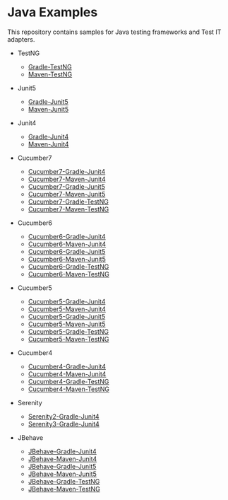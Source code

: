 # Java Examples
This repository contains samples for Java testing frameworks and Test IT adapters.

* TestNG
   - [Gradle-TestNG](https://github.com/testit-tms/java-examples/tree/main/gradle-testng)
   - [Maven-TestNG](https://github.com/testit-tms/java-examples/tree/main/maven-testng)

* Junit5
   - [Gradle-Junit5](https://github.com/testit-tms/java-examples/tree/main/gradle-junit5)
   - [Maven-Junit5](https://github.com/testit-tms/java-examples/tree/main/maven-junit5)

* Junit4
   - [Gradle-Junit4](https://github.com/testit-tms/java-examples/tree/main/gradle-junit4)
   - [Maven-Junit4](https://github.com/testit-tms/java-examples/tree/main/maven-junit4)   

* Cucumber7
   - [Cucumber7-Gradle-Junit4](https://github.com/testit-tms/java-examples/tree/main/cucumber7-gradle-junit4)
   - [Cucumber7-Maven-Junit4](https://github.com/testit-tms/java-examples/tree/main/cucumber7-maven-junit4) 
  - [Cucumber7-Gradle-Junit5](https://github.com/testit-tms/java-examples/tree/main/cucumber7-gradle-junit5)
   - [Cucumber7-Maven-Junit5](https://github.com/testit-tms/java-examples/tree/main/cucumber7-maven-junit5) 
  - [Cucumber7-Gradle-TestNG](https://github.com/testit-tms/java-examples/tree/main/cucumber7-gradle-testng)
   - [Cucumber7-Maven-TestNG](https://github.com/testit-tms/java-examples/tree/main/cucumber7-maven-testng) 

* Cucumber6
   - [Cucumber6-Gradle-Junit4](https://github.com/testit-tms/java-examples/tree/main/cucumber6-gradle-junit4)
   - [Cucumber6-Maven-Junit4](https://github.com/testit-tms/java-examples/tree/main/cucumber7-maven-junit4) 
  - [Cucumber6-Gradle-Junit5](https://github.com/testit-tms/java-examples/tree/main/cucumber6-gradle-junit5)
   - [Cucumber6-Maven-Junit5](https://github.com/testit-tms/java-examples/tree/main/cucumber6-maven-junit5) 
  - [Cucumber6-Gradle-TestNG](https://github.com/testit-tms/java-examples/tree/main/cucumber6-gradle-testng)
   - [Cucumber6-Maven-TestNG](https://github.com/testit-tms/java-examples/tree/main/cucumber6-maven-testng) 

* Cucumber5
   - [Cucumber5-Gradle-Junit4](https://github.com/testit-tms/java-examples/tree/main/cucumber5-gradle-junit4)
   - [Cucumber5-Maven-Junit4](https://github.com/testit-tms/java-examples/tree/main/cucumber5-maven-junit4) 
  - [Cucumber5-Gradle-Junit5](https://github.com/testit-tms/java-examples/tree/main/cucumber5-gradle-junit5)
   - [Cucumber5-Maven-Junit5](https://github.com/testit-tms/java-examples/tree/main/cucumber5-maven-junit5) 
  - [Cucumber5-Gradle-TestNG](https://github.com/testit-tms/java-examples/tree/main/cucumber5-gradle-testng)
   - [Cucumber5-Maven-TestNG](https://github.com/testit-tms/java-examples/tree/main/cucumber5-maven-testng) 

* Cucumber4
   - [Cucumber4-Gradle-Junit4](https://github.com/testit-tms/java-examples/tree/main/cucumber4-gradle-junit4)
   - [Cucumber4-Maven-Junit4](https://github.com/testit-tms/java-examples/tree/main/cucumber4-maven-junit4) 
  - [Cucumber4-Gradle-TestNG](https://github.com/testit-tms/java-examples/tree/main/cucumber-gradle-testng)
   - [Cucumber4-Maven-TestNG](https://github.com/testit-tms/java-examples/tree/main/cucumber4-maven-testng)  

* Serenity
   - [Serenity2-Gradle-Junit4](https://github.com/testit-tms/java-examples/tree/main/serenity2-gradle-junit4)
   - [Serenity3-Gradle-Junit4](https://github.com/testit-tms/java-examples/tree/main/serenity3-gradle-junit4)  
   
* JBehave
   - [JBehave-Gradle-Junit4](https://github.com/testit-tms/java-examples/tree/main/jbehave-gradle-junit4)
   - [JBehave-Maven-Junit4](https://github.com/testit-tms/java-examples/tree/main/jbehave-maven-junit4) 
   - [JBehave-Gradle-Junit5](https://github.com/testit-tms/java-examples/tree/main/jbehave-gradle-junit5)
   - [JBehave-Maven-Junit5](https://github.com/testit-tms/java-examples/tree/main/jbehave-maven-junit5) 
   - [JBehave-Gradle-TestNG](https://github.com/testit-tms/java-examples/tree/main/jbehave-gradle-testng)
   - [JBehave-Maven-TestNG](https://github.com/testit-tms/java-examples/tree/main/jbehave-maven-testng)   